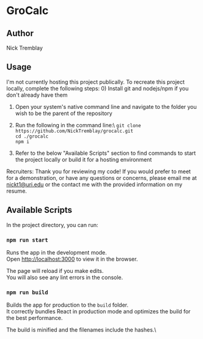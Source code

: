 # GroCalc 

## Author 

Nick Tremblay

## Usage 

I'm not currently hosting this project publically. To recreate this project locally, complete the following steps: 
0) Install git and nodejs/npm if you don't already have them
1) Open your system's native command line and navigate to the folder you wish to be the parent of the repository 
2) Run the following in the command line:\ 
`git clone https://github.com/NickTremblay/grocalc.git`\
`cd ./grocalc`\
`npm i`

3) Refer to the below "Available Scripts" section to find commands to start the project locally or build it for a hosting environment 

Recruiters: Thank you for reviewing my code! If you would prefer to meet for a demonstration, or have any questions or concerns, please email me at nickt1@uri.edu or the contact me with the provided information on my resume.  

## Available Scripts

In the project directory, you can run:

### `npm run start`

Runs the app in the development mode.\
Open [http://localhost:3000](http://localhost:3000) to view it in the browser.

The page will reload if you make edits.\
You will also see any lint errors in the console.

### `npm run build`

Builds the app for production to the `build` folder.\
It correctly bundles React in production mode and optimizes the build for the best performance.

The build is minified and the filenames include the hashes.\
